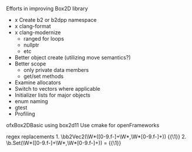Efforts in improving Box2D library

- x Create b2 or b2dpp namespace
- x clang-format
- x clang-modernize
  - ranged for loops
  - nullptr
  - etc
- Better object create (utilizing move semantics?)
- Better scope
  - only private data members
  - get/set methods
- Examine allocators
- Switch to vectors where applicable
- Initializer lists for major objects
- enum naming
- gtest
- Profiling

ofxBox2DBasic using box2d11
   Use cmake for openFrameworks


regex replacements
1.
    \bb2Vec2\(\W*([0-9.f\-]+\W*,\W*[0-9.f\-]+)\)
    {{\1}}
2.
        \b\.Set\(\W*([0-9.f\-]+\W*,\W*[0-9.f\-]+)\)
    = {{\1}}
